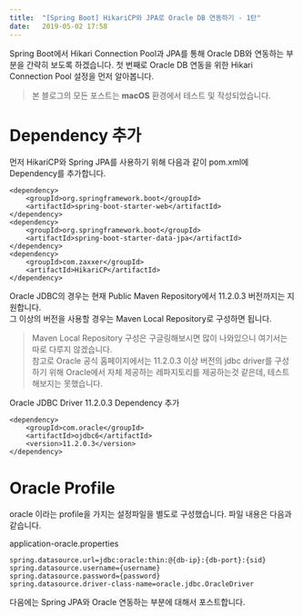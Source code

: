```yaml
---
title:  "[Spring Boot] HikariCP와 JPA로 Oracle DB 연동하기 - 1탄"
date:   2019-05-02 17:58
---
```


Spring Boot에서 Hikari Connection Pool과 JPA를 통해 Oracle DB와 연동하는 부분을 간략히 보도록 하겠습니다.
첫 번째로 Oracle DB 연동을 위한 Hikari Connection Pool 설정을 먼저 알아봅니다.

> 본 블로그의 모든 포스트는 **macOS** 환경에서 테스트 및 작성되었습니다.  

# Dependency 추가

먼저 HikariCP와 Spring JPA를 사용하기 위해 다음과 같이 pom.xml에 Dependency를 추가합니다.

```
<dependency>
    <groupId>org.springframework.boot</groupId>
    <artifactId>spring-boot-starter-web</artifactId>
</dependency>
<dependency>
    <groupId>org.springframework.boot</groupId>
    <artifactId>spring-boot-starter-data-jpa</artifactId>
</dependency>
<dependency>
    <groupId>com.zaxxer</groupId>
    <artifactId>HikariCP</artifactId>
</dependency>

```

Oracle JDBC의 경우는 현재 Public Maven Repository에서 11.2.0.3 버전까지는 지원합니다.  
그 이상의 버전을 사용할 경우는 Maven Local Repository로 구성하면 됩니다.  

> Maven Local Repository 구성은 구글링해보시면 많이 나와있으니 여기서는 따로 다루지 않겠습니다.  
> 참고로 Oracle 공식 홈페이지에서는 11.2.0.3 이상 버전의 jdbc driver를 구성하기 위해 Oracle에서 자체 제공하는 레파지토리를 제공하는것 같은데, 테스트해보지는 못했습니다.

Oracle JDBC Driver 11.2.0.3 Dependency 추가
```
<dependency>
    <groupId>com.oracle</groupId>
    <artifactId>ojdbc6</artifactId>
    <version>11.2.0.3</version>
</dependency>
```

# Oracle Profile
oracle 이라는 profile을 가지는 설정파일을 별도로 구성했습니다. 파일 내용은 다음과 같습니다.

application-oracle.properties
```
spring.datasource.url=jdbc:oracle:thin:@{db-ip}:{db-port}:{sid}
spring.datasource.username={username}
spring.datasource.password={password}
spring.datasource.driver-class-name=oracle.jdbc.OracleDriver
```

다음에는 Spring JPA와 Oracle 연동하는 부분에 대해서 포스트합니다.